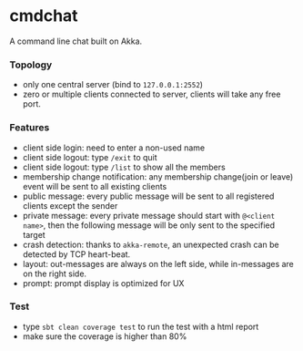 cmdchat
=======

A command line chat built on Akka.

### Topology
*	only one central server (bind to `127.0.0.1:2552`)
*	zero or multiple clients connected to server, clients will take any free port. 

### Features
*	client side login: need to enter a non-used name
*	client side logout: type `/exit` to quit
*	client side logout: type `/list` to show all the members
*	membership change notification: any membership change(join or leave) event will be sent to all existing clients
*	public message: every public message will be sent to all registered clients except the sender
*	private message: every private message should start with `@<client name>`, then the following message will be only sent to the specified target
*	crash detection: thanks to `akka-remote`, an unexpected crash can be detected by TCP heart-beat.
*	layout: out-messages are always on the left side, while in-messages are on the right side.
*	prompt: prompt display is optimized for UX

### Test
*	type `sbt clean coverage test` to run the test with a html report
*	make sure the coverage is higher than 80%

